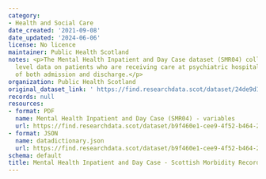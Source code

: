 ```yaml
---
category:
- Health and Social Care
date_created: '2021-09-08'
date_updated: '2024-06-06'
license: No licence
maintainer: Public Health Scotland
notes: <p>The Mental Health Inpatient and Day Case dataset (SMR04) collects episode
  level data on patients who are receiving care at psychiatric hospitals at the point
  of both admission and discharge.</p>
organization: Public Health Scotland
original_dataset_link: ' https://find.researchdata.scot/dataset/24de9d1a-1f48-4c10-b8fc-a3bd7449e191'
records: null
resources:
- format: PDF
  name: Mental Health Inpatient and Day Case (SMR04) - variables
  url: https://find.researchdata.scot/dataset/b9f460e1-cee9-4f52-b464-26b421886939/resource/cdc4a53a-c97c-4a79-a6a0-af1c71904ad5/download/mental-health-inpatient-and-day-case-scottish-morbidity-record-smr04-variables.pdf
- format: JSON
  name: datadictionary.json
  url: https://find.researchdata.scot/dataset/b9f460e1-cee9-4f52-b464-26b421886939/resource/24de9d1a-1f48-4c10-b8fc-a3bd7449e191/download/datadictionary.json
schema: default
title: Mental Health Inpatient and Day Case - Scottish Morbidity Record (SMR04)
---
```

